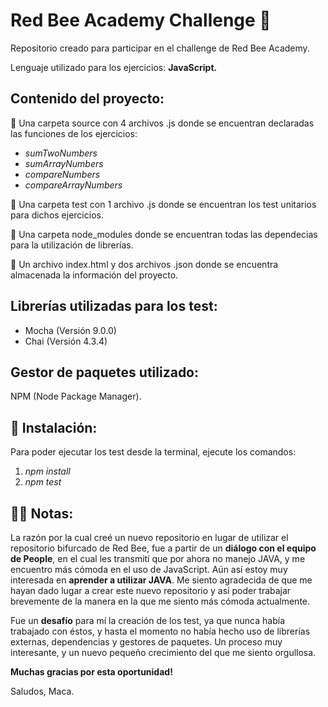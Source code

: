 # Red Bee Academy Challenge 🐝

Repositorio creado para participar en el challenge de Red Bee Academy. 

Lenguaje utilizado para los ejercicios: **JavaScript.**

## Contenido del proyecto:

🌻 Una carpeta source con 4 archivos .js donde se encuentran declaradas las funciones de los ejercicios:

* *sumTwoNumbers*
* *sumArrayNumbers*
* *compareNumbers*
* *compareArrayNumbers*

🌻 Una carpeta test con 1 archivo .js donde se encuentran los test unitarios para dichos ejercicios. 

🌻 Una carpeta node_modules donde se encuentran todas las dependecias para la utilización de librerías.

🌻 Un archivo index.html y dos archivos .json donde se encuentra almacenada la información del proyecto.

## Librerías utilizadas para los test:

* Mocha (Versión 9.0.0)
* Chai (Versión 4.3.4)

## Gestor de paquetes utilizado: 

NPM (Node Package Manager).

## 👾 Instalación: 

Para poder ejecutar los test desde la terminal, ejecute los comandos:

1. *npm install*
2. *npm test*

## 👩‍💻 Notas:  
La razón por la cual creé un nuevo repositorio en lugar de utilizar el repositorio bifurcado de Red Bee, fue a partir de un **diálogo con el equipo de People**, 
en el cual les transmití que por ahora no manejo JAVA, y me encuentro más cómoda en el uso de JavaScript. Aún así estoy muy interesada en **aprender a utilizar JAVA**. 
Me siento agradecida de que me hayan dado lugar a crear este nuevo repositorio y así poder trabajar brevemente de la manera en la que me siento más cómoda actualmente.

Fue un **desafío** para mí la creación de los test, ya que nunca había trabajado con éstos, y hasta el momento no había hecho uso de librerías externas, dependencias y gestores de paquetes.
Un proceso muy interesante, y un nuevo pequeño crecimiento del que me siento orgullosa.

**Muchas gracias por esta oportunidad!**

Saludos, Maca.

